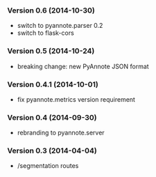 ### Version 0.6 (2014-10-30)

  - switch to pyannote.parser 0.2
  - switch to flask-cors

### Version 0.5 (2014-10-24)

  - breaking change: new PyAnnote JSON format

### Version 0.4.1 (2014-10-01)

  - fix pyannote.metrics version requirement

### Version 0.4 (2014-09-30)

  - rebranding to pyannote.server

### Version 0.3 (2014-04-04)

  - /segmentation routes

